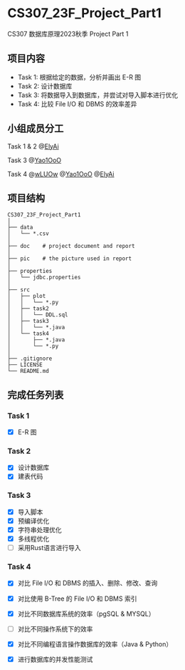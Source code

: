 # CS307_23F_Project_Part1
CS307 数据库原理2023秋季 Project Part 1



## 项目内容

- Task 1: 根据给定的数据，分析并画出 E-R 图
- Task 2: 设计数据库
- Task 3: 将数据导入到数据库，并尝试对导入脚本进行优化
- Task 4: 比较 File I/O 和 DBMS 的效率差异



## 小组成员分工

Task 1 & 2  @[ElyAi](https://github.com/ElyAi)

Task 3  @[Yao1OoO](https://github.com/Yao1OoO)

Task 4  @[wLUOw](https://github.com/wLUOw) @[Yao1OoO](https://github.com/Yao1OoO) @[ElyAi](https://github.com/ElyAi)



## 项目结构

```
CS307_23F_Project_Part1
│
├── data
│   └── *.csv
│
├── doc    # project document and report
│
├── pic    # the picture used in report
│
├── properties
│   └── jdbc.properties
│
├── src
│   ├── plot
│   │   └── *.py
│   ├── task2
│   │   └── DDL.sql
│   ├── task3
│   │   └── *.java
│   └── task4
│       ├── *.java
│       └── *.py
│
├── .gitignore
├── LICENSE
└── README.md
```



## 完成任务列表

### Task 1

- [x] E-R 图

### Task 2

- [x] 设计数据库
- [x] 建表代码

### Task 3

- [x] 导入脚本
- [x] 预编译优化
- [x] 字符串处理优化
- [x] 多线程优化
- [ ] 采用Rust语言进行导入

### Task 4

- [x] 对比 File I/O 和 DBMS 的插入、删除、修改、查询
- [x] 对比使用 B-Tree 的 File I/O 和 DBMS 索引
- [x] 对比不同数据库系统的效率（pgSQL & MYSQL）
- [ ] 对比不同操作系统下的效率
- [x] 对比不同编程语言操作数据库的效率（Java & Python）
- [x] 进行数据库的并发性能测试

